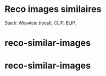 # Reco images similaires

Stack: Weaviate (local), CLIP, BLIP.
# reco-similar-images
# reco-similar-images
